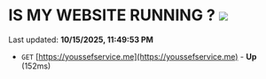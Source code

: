 # IS MY WEBSITE RUNNING ? [![](https://img.shields.io/static/v1?label=Sponsor&message=%E2%9D%A4&logo=GitHub&color=%23fe8e86)](https://github.com/sponsors/Youssef-Lehmam)

Last updated: **10/15/2025, 11:49:53 PM**

- `GET` [https://youssefservice.me](https://youssefservice.me) - **Up** (152ms)
